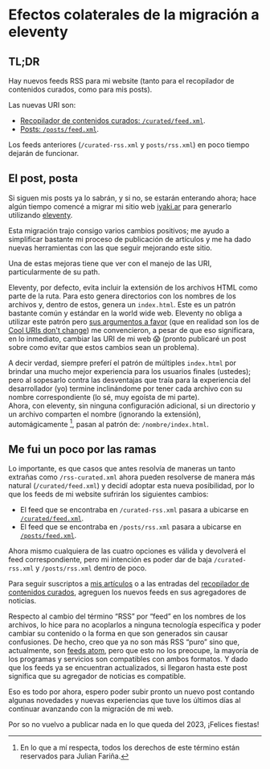 # Efectos colaterales de la migración a eleventy

## TL;DR

Hay nuevos feeds RSS para mi website (tanto para el recopilador de contenidos
curados, como para mis posts).

Las nuevas URI son:

- [Recopilador de contenidos curados: `/curated/feed.xml`](https://iyaki.ar/curated/feed.xml).
- [Posts: `/posts/feed.xml`](https://iyaki.ar/posts/feed.xml).

Los feeds anteriores (`/curated-rss.xml` y `posts/rss.xml`) en poco tiempo
dejarán de funcionar.

## El post, posta

Si siguen mis posts ya lo sabrán, y si no, se estarán enterando ahora; hace
algún tiempo comencé a migrar mi sitio web [iyaki.ar](https://iyaki.ar) para
generarlo utilizando [eleventy](https://www.11ty.dev/).

Esta migración trajo consigo varios cambios positivos; me ayudo a simplificar
bastante mi proceso de publicación de artículos y me ha dado nuevas herramientas
con las que seguir mejorando este sitio.

Una de estas mejoras tiene que ver con el manejo de las URI, particularmente de
su path.

Eleventy, por defecto, evita incluir la extensión de los archivos HTML como
parte de la ruta. Para esto genera directorios con los nombres de los archivos
y, dentro de estos, genera un `index.html`. Este es un patrón bastante común y
estándar en la world wide web. Eleventy no obliga a utilizar este patrón pero
[sus argumentos a favor](https://www.11ty.dev/docs/permalinks/#cool-uris-dont-change)
(que en realidad son los de [Cool URIs don't change](https://www.w3.org/Provider/Style/URI.html.en))
me convencieron, a pesar de que eso significara, en lo inmediato, cambiar las
URI de mi web 😱 (pronto publicaré un post sobre como evitar que estos cambios
sean un problema).

A decir verdad, siempre preferí el patrón de múltiples `index.html` por brindar
una mucho mejor experiencia para los usuarios finales (ustedes); pero al
sopesarlo contra las desventajas que traía para la experiencia del desarrollador
(yo) termine inclinándome por tener cada archivo con su nombre correspondiente
(lo sé, muy egoísta de mi parte).  
Ahora, con eleventy, sin ninguna configuración adicional, si un directorio y un
archivo comparten el nombre (ignorando la extensión), automágicamente [^1],
pasan al patrón de: `/nombre/index.html`.

[^1]: En lo que a mí respecta, todos los derechos de este término están
reservados para Julian Fariña.

## Me fui un poco por las ramas

Lo importante, es que casos que antes resolvía de maneras un tanto extrañas como
`/rss-curated.xml` ahora pueden resolverse de manera más natural
(`/curated/feed.xml`) y decidí adoptar esta nueva posibilidad, por lo que los
feeds de mi website sufrirán los siguientes cambios:

- El feed que se encontraba en `/curated-rss.xml` pasara a ubicarse en
  [`/curated/feed.xml`](https://iyaki.ar/curated/feed.xml).
- El feed que se encontraba en `/posts/rss.xml` pasara a ubicarse en
  [`/posts/feed.xml`](https://iyaki.ar/posts/feed.xml).

Ahora mismo cualquiera de las cuatro opciones es válida y devolverá el feed
correspondiente, pero mi intención es poder dar de baja `/curated-rss.xml` y
`/posts/rss.xml` dentro de poco.

Para seguir suscriptos a [mis artículos](https://iyaki.ar/blog) o a las entradas
del [recopilador de contenidos curados](https://iyaki.ar/curated), agreguen los
nuevos feeds en sus agregadores de noticias.

Respecto al cambio del término “RSS” por “feed” en los nombres de los archivos,
lo hice para no acoplarlos a ninguna tecnología específica y poder cambiar su
contenido o la forma en que son generados sin causar confusiones. De hecho,
creo que ya no son más RSS “puro” sino que, actualmente, son
[feeds atom](https://wikipedia.org/wiki/Atom_(web_standard)), pero que esto no
los preocupe, la mayoría de los programas y servicios son compatibles con ambos
formatos. Y dado que los feeds ya se encuentran actualizados, si llegaron hasta
este post significa que su agregador de noticias es compatible.

Eso es todo por ahora, espero poder subir pronto un nuevo post contando algunas
novedades y nuevas experiencias que tuve los últimos días al continuar avanzando
con la migración de mi web.

Por so no vuelvo a publicar nada en lo que queda del 2023, ¡Felices fiestas!
